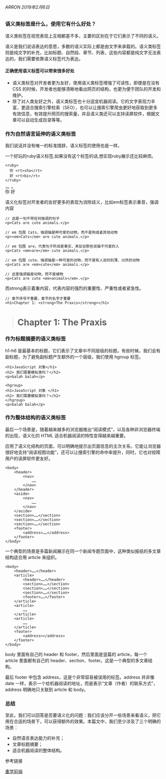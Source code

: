 ###### ARRON  2019年2月6日

### 语义类标签是什么，使用它有什么好处？

语义类标签在视觉表现上互相都差不多，主要的区别在于它们表示了不同的语义。

语义是我们说话表达的意思，多数的语义实际上都是由文字来承载的。语义类标签则是纯文字的补充，比如标题、自然段、章节、列表，这些内容都是纯文字无法表达的，我们需要依靠语义标签代为表达。

#### 正确使用语义标签可以带来很多好处
- 语义类标签对开发者更为友好，使用语义类标签增强了可读性，即便是在没有 CSS 的时候，开发者也能够清晰地看出网页的结构，也更为便于团队的开发和维护。
- 除了对人类友好之外，语义类标签也十分适宜机器阅读。它的文字表现力丰富，更适合搜索引擎检索（SEO），也可以让搜索引擎爬虫更好地获取到更多有效信息，有效提升网页的搜索量，并且语义类还可以支持读屏软件，根据文章可以自动生成目录等等。

### 作为自然语言延伸的语义类标签

我们说话并没有唯一的标准措辞，语义标签的使用也是一样。

一个好玩的ruby语义标签,如果没有这个标签的话,想实现ruby展示还比较麻烦。

```
<ruby>
  你 <rt>sha</rt>
  好 <rt>bi</rt>
</ruby>
```
<ruby>
  你 <rt>sha</rt>
  好 <rt>bi</rt>
</ruby>

语义化标签对开发者的友好更多的表现为消除歧义，比如em标签表示重音，强调内容
```
// 这是一句不带任何强调的句子
<p>Cats are cute animals.</p>

// em 包围 Cats，强调猫是种可爱的动物，而不是狗或者其他动物
<p><em>Cats</em> are cute animals.</p>

// em 包围 are，代表句子所说是事实，来反驳那些说猫不可爱的人
<p>Cats <em>are</em> cute animals.</p>

// em 包围 cute，强调猫是一种可爱的动物，而不是有人说的刻薄、讨厌的动物
<p>Cats are <em>cute</em> animals.</p>

// 这里强调猫是动物，而不是植物
<p>Cats are cute <em>animals</em>.</p>

```

而strong表示着重内容，代表内容的强烈的重要性、严重性或者紧急性。
```
// 章节序号不重要，章节的名字才重要
<h1>Chapter 1: <strong>The Praxis</strong></h1>
```

><h1>Chapter 1: <strong>The Praxis</strong></h1>

### 作为标题摘要的语义类标签

h1-h6 是最基本的标题，它们表示了文章中不同层级的标题。有些时候，我们会有副标题，为了避免副标题产生额外的一个层级，我们使用 hgroup 标签。
```
<h1>JavaScript 对象</h1>
<h2> 我们需要模拟类吗？</h2>
<p>balah balah</p>
```
```
<hgroup>
<h1>JavaScript 对象 </h1>
<h2> 我们需要模拟类吗？</h2>
</hgroup>
<p>balah balah</p>
```

### 作为整体结构的语义类标签

最后一个场景是，随着越来越多的浏览器推出“阅读模式”，以及各种非浏览器终端的出现，语义化的 HTML 适合机器阅读的特性变得越来越重要。

应用了语义化结构的页面，可以明确地提示出页面信息的主次关系，它能让浏览器很好地支持“阅读视图功能”，还可以让搜索引擎的命中率提升，同时，它也对视障用户的读屏软件更友好。

```
<body>
    <header>
        <nav>
            ……
        </nav>
    </header>
    <aside>
        <nav>
            ……
        </nav>
    </aside>
    <section>……</section>
    <section>……</section>
    <section>……</section>
    <footer>
        <address>……</address>
    </footer>
</body>
```
一个典型的场景是多篇新闻展示在同一个新闻专题页面中，这种类似报纸的多文章结构适合用 article 来组织。
```
<body>
    <header>……</header>
    <article>
        <header>……</header>
        <section>……</section>
        <section>……</section>
        <section>……</section>
        <footer>……</footer>
    </article>
    <article>
        ……
    </article>
    <article>
        ……
    </article>
    <footer>
        <address></address>
    </footer>
</body>
```
body 里面有自己的 header 和 footer，然后里面是竖篇的 article，每一个 article 里面都有自己的 header、section、footer。这是一个典型的多文章结构。

最后 footer 中包含 address，这是个非常容易被误用的标签。address 并非像 date 一样，表示一个给机器阅读的地址，而是表示“文章（作者）的联系方式”，address 明确地只关联到 article 和 body。

### 总结

至此，我们可以回答是否要语义化的问题：我们应该分开一些场景来看语义，把它用在合适的场景下，可以获得额外的效果。本篇文中，我们至少涉及了三个明确的场景：

- 自然语言表达能力的补充；
- 文章标题摘要；
- 适合机器阅读的整体结构。


参考链接

[重学前端](https://time.geekbang.org/column/154)